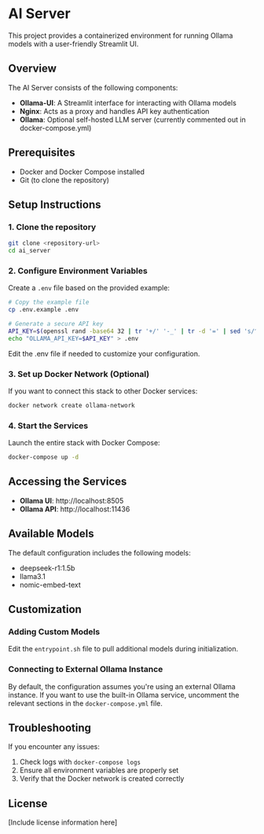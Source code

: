 # AI Server

This project provides a containerized environment for running Ollama models with a user-friendly Streamlit UI.

## Overview

The AI Server consists of the following components:

- **Ollama-UI**: A Streamlit interface for interacting with Ollama models
- **Nginx**: Acts as a proxy and handles API key authentication
- **Ollama**: Optional self-hosted LLM server (currently commented out in docker-compose.yml)

## Prerequisites

- Docker and Docker Compose installed
- Git (to clone the repository)

## Setup Instructions

### 1. Clone the repository

```bash
git clone <repository-url>
cd ai_server
```

### 2. Configure Environment Variables

Create a `.env` file based on the provided example:

```bash
# Copy the example file
cp .env.example .env

# Generate a secure API key
API_KEY=$(openssl rand -base64 32 | tr '+/' '-_' | tr -d '=' | sed 's/^/sk_ollama_/')
echo "OLLAMA_API_KEY=$API_KEY" > .env
```

Edit the .env file if needed to customize your configuration.

### 3. Set up Docker Network (Optional)

If you want to connect this stack to other Docker services:

```bash
docker network create ollama-network
```

### 4. Start the Services

Launch the entire stack with Docker Compose:

```bash
docker-compose up -d
```

## Accessing the Services

- **Ollama UI**: http://localhost:8505
- **Ollama API**: http://localhost:11436

## Available Models

The default configuration includes the following models:
- deepseek-r1:1.5b
- llama3.1
- nomic-embed-text

## Customization

### Adding Custom Models

Edit the `entrypoint.sh` file to pull additional models during initialization.

### Connecting to External Ollama Instance

By default, the configuration assumes you're using an external Ollama instance. If you want to use the built-in Ollama service, uncomment the relevant sections in the `docker-compose.yml` file.

## Troubleshooting

If you encounter any issues:

1. Check logs with `docker-compose logs`
2. Ensure all environment variables are properly set
3. Verify that the Docker network is created correctly

## License

[Include license information here] 